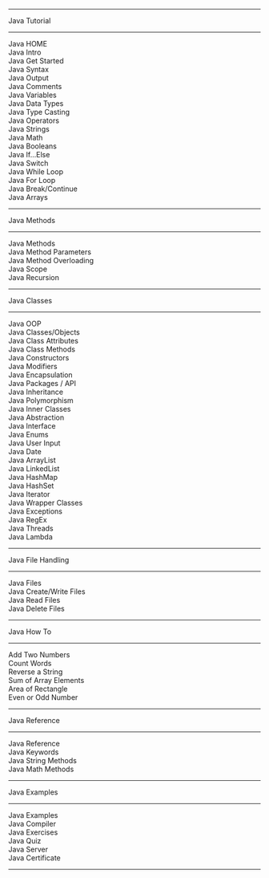 ***
Java Tutorial
***
Java HOME\
Java Intro\
Java Get Started\
Java Syntax\
Java Output\
Java Comments\
Java Variables\
Java Data Types\
Java Type Casting\
Java Operators\
Java Strings\
Java Math\
Java Booleans\
Java If...Else\
Java Switch\
Java While Loop\
Java For Loop\
Java Break/Continue\
Java Arrays
***

Java Methods
***
Java Methods\
Java Method Parameters\
Java Method Overloading\
Java Scope\
Java Recursion
***

Java Classes
***
Java OOP\
Java Classes/Objects\
Java Class Attributes\
Java Class Methods\
Java Constructors\
Java Modifiers\
Java Encapsulation\
Java Packages / API\
Java Inheritance\
Java Polymorphism\
Java Inner Classes\
Java Abstraction\
Java Interface\
Java Enums\
Java User Input\
Java Date\
Java ArrayList\
Java LinkedList\
Java HashMap\
Java HashSet\
Java Iterator\
Java Wrapper Classes\
Java Exceptions\
Java RegEx\
Java Threads\
Java Lambda
***

Java File Handling
***
Java Files\
Java Create/Write Files\
Java Read Files\
Java Delete Files
***

Java How To
***
Add Two Numbers\
Count Words\
Reverse a String\
Sum of Array Elements\
Area of Rectangle\
Even or Odd Number
***

Java Reference
***
Java Reference\
Java Keywords\
Java String Methods\
Java Math Methods
***

Java Examples
***
Java Examples\
Java Compiler\
Java Exercises\
Java Quiz\
Java Server\
Java Certificate
***